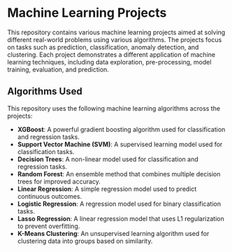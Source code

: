 # Machine Learning Projects 
This repository contains various machine learning projects aimed at solving different real-world problems using various algorithms. The projects focus on tasks such as prediction, classification, anomaly detection, and clustering. Each project demonstrates a different application of machine learning techniques, including data exploration, pre-processing, model training, evaluation, and prediction.

## Algorithms Used

This repository uses the following machine learning algorithms across the projects:

- **XGBoost**: A powerful gradient boosting algorithm used for classification and regression tasks.
- **Support Vector Machine (SVM)**: A supervised learning model used for classification tasks.
- **Decision Trees**: A non-linear model used for classification and regression tasks.
- **Random Forest**: An ensemble method that combines multiple decision trees for improved accuracy.
- **Linear Regression**: A simple regression model used to predict continuous outcomes.
- **Logistic Regression**: A regression model used for binary classification tasks.
- **Lasso Regression**: A linear regression model that uses L1 regularization to prevent overfitting.
- **K-Means Clustering**: An unsupervised learning algorithm used for clustering data into groups based on similarity.
